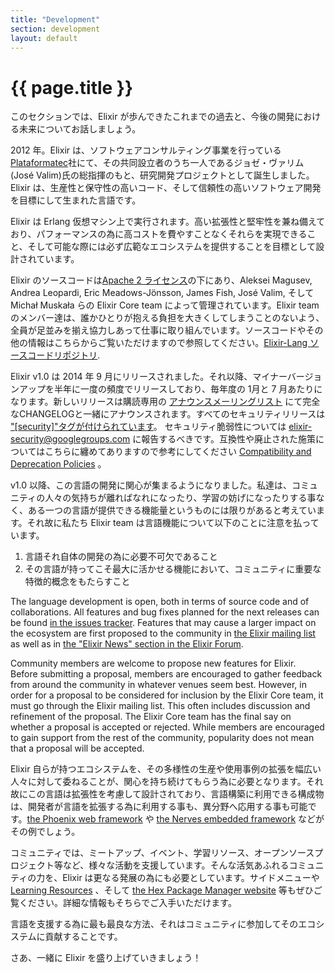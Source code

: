```yaml
---
title: "Development"
section: development
layout: default
---
```


# {{ page.title }}

このセクションでは、Elixir が歩んできたこれまでの過去と、今後の開発における未来についてお話しましょう。

2012 年。Elixir は、ソフトウェアコンサルティング事業を行っている[Plataformatec](http://plataformatec.com.br/)社にて、その共同設立者のうち一人であるジョゼ・ヴァリム(José Valim)氏の総指揮のもと、研究開発プロジェクトとして誕生しました。Elixir は、生産性と保守性の高いコード、そして信頼性の高いソフトウェア開発を目標にして生まれた言語です。

Elixir は Erlang 仮想マシン上で実行されます。高い拡張性と堅牢性を兼ね備えており、パフォーマンスの為に高コストを費やすことなくそれらを実現できること、そして可能な際には必ず広範なエコシステムを提供することを目標として設計されています。

Elixir のソースコードは[Apache 2 ライセンス](https://github.com/elixir-lang/elixir/blob/master/LICENSE)の下にあり、Aleksei Magusev, Andrea Leopardi, Eric Meadows-Jönsson, James Fish, José Valim, そして Michał Muskała らの Elixir Core team によって管理されています。Elixir team のメンバー達は、誰かひとりが抱える負担を大きくしてしまうことのないよう、全員が足並みを揃え協力しあって仕事に取り組んでいます。ソースコードやその他の情報はこちらからご覧いただけますので参照してください。[Elixir-Lang ソースコードリポジトリ](https://github.com/elixir-lang/elixir). 

Elixir v1.0 は 2014 年 9 月にリリースされました。それ以降、マイナーバージョンアップを半年に一度の頻度でリリースしており、毎年度の 1月と 7 月あたりになります。新しいリリースは購読専用の [アナウンスメーリングリスト](https://groups.google.com/group/elixir-lang-ann) にて完全なCHANGELOGと一緒にアナウンスされます。すべてのセキュリティリリースは ["[security]"タグが付けられています](https://groups.google.com/forum/#!searchin/elixir-lang-ann/%5Bsecurity%5D%7Csort:date)。 セキュリティ脆弱性については [elixir-security@googlegroups.com](mailto:elixir-security@googlegroups.com) に報告するべきです。互換性や廃止された施策についてはこちらに纏めてありますので参考にしてください [Compatibility and Deprecation Policies](https://hexdocs.pm/elixir/compatibility-and-deprecations.html#content) 。

v1.0 以降、この言語の開発に関心が集まるようになりました。私達は、コミュニティの人々の気持ちが離ればなれになったり、学習の妨げになったりする事なく、ある一つの言語が提供できる機能量というものには限りがあると考えています。それ故に私たち Elixir team は言語機能について以下のことに注意を払っています。

  1. 言語それ自体の開発の為に必要不可欠であること
  2. その言語が持ってこそ最大に活かせる機能において、コミュニティに重要な特徴的概念をもたらすこと

The language development is open, both in terms of source code and of collaborations. All features and bug fixes planned for the next releases can be found [in the issues tracker](https://github.com/elixir-lang/elixir/issues). Features that may cause a larger impact on the ecosystem are first proposed to the community in [the Elixir mailing list](https://groups.google.com/group/elixir-lang-core) as well as in [the "Elixir News" section in the Elixir Forum](https://elixirforum.com/c/elixir-news). 

Community members are welcome to propose new features for Elixir. Before submitting a proposal, members are encouraged to gather feedback from around the community in whatever venues seem best. However, in order for a proposal to be considered for inclusion by the Elixir Core team, it must go through the Elixir mailing list. This often includes discussion and refinement of the proposal. The Elixir Core team has the final say on whether a proposal is accepted or rejected. While members are encouraged to gain support from the rest of the community, popularity does not mean that a proposal will be accepted.

Elixir 自らが持つエコシステムを、その多様性の生産や使用事例の拡張を幅広い人々に対して委ねることが、関心を持ち続けてもらう為に必要となります。それ故にこの言語は拡張性を考慮して設計されており、言語構築に利用できる構成物は、開発者が言語を拡張する為に利用する事も、異分野へ応用する事も可能です。[the Phoenix web framework](http://phoenixframework.org) や [the Nerves embedded framework](http://nerves-project.org) などがその例でしょう。

コミュニティでは、ミートアップ、イベント、学習リソース、オープンソースプロジェクト等など、様々な活動を支援しています。そんな活気あふれるコミュニティの力を、Elixir は更なる発展の為にも必要としています。サイドメニューや [Learning Resources](/learning.html) 、そして [the Hex Package Manager website](https://hex.pm/) 等もぜひご覧ください。詳細な情報もそちらでご入手いただけます。

言語を支援する為に最も最良な方法、それはコミュニティに参加してそのエコシステムに貢献することです。

さあ、一緒に Elixir を盛り上げていきましょう！
